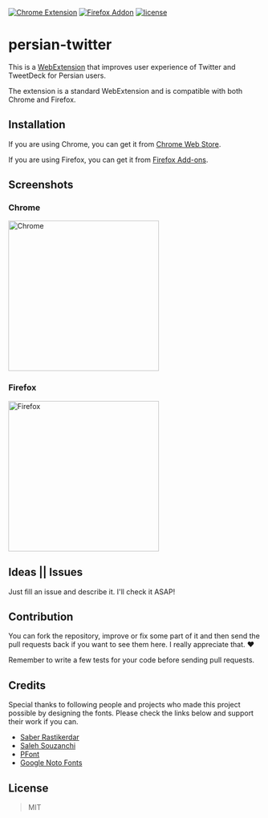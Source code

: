 [![Chrome Extension](https://img.shields.io/badge/Chrome%20Extension-Ready-green.svg)](https://chrome.google.com/webstore/detail/persian-twitter/jcpoagapgofdckllllifikmflhamhokd)
[![Firefox Addon](https://img.shields.io/badge/Firefox%20Add--on-Ready-orange.svg)](https://addons.mozilla.org/en-US/firefox/addon/persian-twitter)
[![license](https://img.shields.io/github/license/mamal72/persian-twitter.svg)](https://github.com/mamal72/persian-twitter/blob/master/LICENSE)

# persian-twitter

This is a [WebExtension](https://developer.mozilla.org/en-US/Add-ons/WebExtensions) that improves user experience of Twitter and TweetDeck for Persian users.

The extension is a standard WebExtension and is compatible with both Chrome and Firefox.


## Installation

If you are using Chrome, you can get it from [Chrome Web Store](https://chrome.google.com/webstore/detail/persian-twitter/jcpoagapgofdckllllifikmflhamhokd).

If you are using Firefox, you can get it from [Firefox Add-ons](https://addons.mozilla.org/en-US/firefox/addon/persian-twitter).


## Screenshots

### Chrome

<img alt="Chrome" title="Chrome" src="https://cdn.rawgit.com/mamal72/persian-twitter/master/screenshot-chrome.png" width="300px">

### Firefox

<img alt="Firefox" title="Firefox" src="https://cdn.rawgit.com/mamal72/persian-twitter/master/screenshot-firefox.png" width="300px">


## Ideas || Issues

Just fill an issue and describe it. I'll check it ASAP!


## Contribution

You can fork the repository, improve or fix some part of it and then send the pull requests back if you want to see them here. I really appreciate that. :heart:

Remember to write a few tests for your code before sending pull requests.


## Credits

Special thanks to following people and projects who made this project possible by designing the fonts. Please check the links below and support their work if you can.

- [Saber Rastikerdar](https://github.com/rastikerdar)
- [Saleh Souzanchi](https://github.com/zoghal)
- [PFont](https://github.com/pfont/pfont)
- [Google Noto Fonts](https://www.google.com/get/noto)


## License

> MIT
